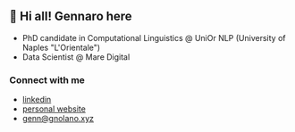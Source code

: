 ## 👋 Hi all! Gennaro here

* PhD candidate in Computational Linguistics @ UniOr NLP (University of Naples "L'Orientale")
* Data Scientist @ Mare Digital

### Connect with me
- [linkedin](https://www.linkedin.com/in/gennaro-nolano)
- [personal website](https://gnolano.xyz/about/)
- genn@gnolano.xyz

<!---
Nolanogenn/Nolanogenn is a ✨ special ✨ repository because its `README.md` (this file) appears on your GitHub profile.
You can click the Preview link to take a look at your changes.
--->
